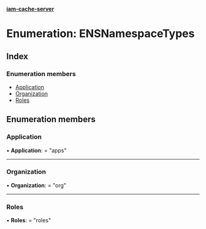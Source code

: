 **[iam-cache-server](../README.md)**

# Enumeration: ENSNamespaceTypes

## Index

### Enumeration members

* [Application](ensnamespacetypes.md#application)
* [Organization](ensnamespacetypes.md#organization)
* [Roles](ensnamespacetypes.md#roles)

## Enumeration members

### Application

•  **Application**:  = "apps"

___

### Organization

•  **Organization**:  = "org"

___

### Roles

•  **Roles**:  = "roles"
